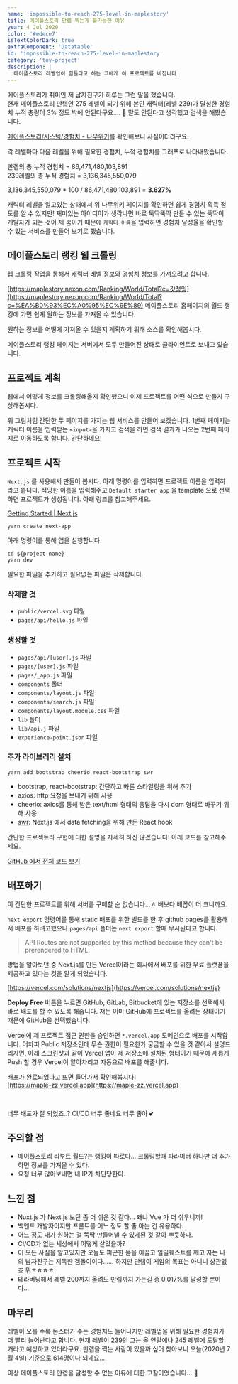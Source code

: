 ```yaml
---
name: 'impossible-to-reach-275-level-in-maplestory'
title: 메이플스토리 만렙 찍는게 불가능한 이유
year: 4 Jul 2020
color: '#edece7'
isTextColorDark: true
extraComponent: 'Datatable'
id: 'impossible-to-reach-275-level-in-maplestory'
category: 'toy-project'
description: |
  메이플스토리 레벨업이 힘들다고 하는 그에게 이 프로젝트를 바칩니다.
---
```


메이플스토리가 취미인 제 남자친구가 하루는 그런 말을 했습니다.  
현재 메이플스토리 만렙인 275 레벨이 되기 위해 본인 캐릭터(레벨 239)가 달성한 경험치 누적 총량이 3% 정도 밖에 안된다구요....
🤔 말도 안된다고 생각했고 검색을 해봤습니다.

[메이플스토리/시스템/경험치 - 나무위키](https://namu.wiki/w/%EB%A9%94%EC%9D%B4%ED%94%8C%EC%8A%A4%ED%86%A0%EB%A6%AC/%EC%8B%9C%EC%8A%A4%ED%85%9C/%EA%B2%BD%ED%97%98%EC%B9%98)를 확인해보니 사실이더라구요.

각 레벨마다 다음 레벨을 위해 필요한 경험치, 누적 경험치를 그래프로 나타내봤습니다.

<image-responsive imageURL="blog/impossible-to-reach-275-level-in-maplestory/11.png" width="100%" alt="메이플스토리 경험치 그래프"/>

만렙의 총 누적 경험치 = 86,471,480,103,891  
239레벨의 총 누적 경험치 = 3,136,345,550,079

3,136,345,550,079 \* 100 / 86,471,480,103,891 = **3.627%**

캐릭터 레벨을 알고있는 상태에서 위 나무위키 페이지를 확인하면 쉽게 경험치 획득 정도를 알 수 있지만! 재미있는 아이디어가 생각나면 바로 뚝딱뚝딱 만들 수 있는 뚝딱이 개발자가 되는 것이 제 꿈이기 때문에 `캐릭터 이름`을 입력하면 경험치 달성율을 확인할 수 있는 서비스를 만들어 보기로 했습니다.

## 메이플스토리 랭킹 웹 크롤링

웹 크롤링 작업을 통해서 캐릭터 레벨 정보와 경험치 정보를 가져오려고 합니다.

[https://maplestory.nexon.com/Ranking/World/Total?c=갓정잉](https://maplestory.nexon.com/Ranking/World/Total?c=%EA%B0%93%EC%A0%95%EC%9E%89) 메이플스토리 홈페이지의 월드 랭킹에 가면 쉽게 원하는 정보를 가져올 수 있습니다.

<image-responsive imageURL="blog/impossible-to-reach-275-level-in-maplestory/1.png" width="100%" alt="메이플스토리 랭킹"/>

원하는 정보를 어떻게 가져올 수 있을지 계획하기 위해 소스를 확인해봅시다.

<image-responsive imageURL="blog/impossible-to-reach-275-level-in-maplestory/2.png" width="100%" alt="메이플스토리 랭킹 소스보기"/>

메이플스토리 랭킹 페이지는 서버에서 모두 만들어진 상태로 클라이언트로 보내고 있습니다.

## 프로젝트 계획

웹에서 어떻게 정보를 크롤링해올지 확인했으니 이제 프로젝트를 어떤 식으로 만들지 구상해봅시다.

<image-responsive imageURL="blog/impossible-to-reach-275-level-in-maplestory/3.png" width="100%" alt="프로젝트 계획"/>

위 그림처럼 간단한 두 페이지를 가지는 웹 서비스를 만들어 보겠습니다.
1번째 페이지는 캐릭터 이름을 입력받는 `<input>`을 가지고 검색을 하면 검색 결과가 나오는 2번째 페이지로 이동하도록 합니다. 간단하네요!

## 프로젝트 시작

`Next.js` 를 사용해서 만들어 봅시다. 아래 명령어를 입력하면 프로젝트 이름을 입력하라고 뜹니다. 적당한 이름을 입력해주고 `Default starter app` 을 template 으로 선택하면 프로젝트가 생성됩니다. 아래 링크를 참고해주세요.

[Getting Started | Next.js](https://nextjs.org/docs)

```
yarn create next-app
```

아래 명령어를 통해 앱을 실행합니다.

```
cd ${project-name}
yarn dev
```

<image-responsive imageURL="blog/impossible-to-reach-275-level-in-maplestory/4.png" width="100%" alt="welcome to next.js"/>

필요한 파일을 추가하고 필요없는 파일은 삭제합니다.

### 삭제할 것

- `public/vercel.svg` 파일
- `pages/api/hello.js` 파일

### 생성할 것

- `pages/api/[user].js` 파일
- `pages/[user].js` 파일
- `pages/_app.js` 파일
- `components` 폴더
- `components/layout.js` 파일
- `components/search.js` 파일
- `components/layout.module.css` 파일
- `lib` 폴더
- `lib/api.j` 파일
- `experience-point.json` 파일

### 추가 라이브러리 설치

```
yarn add bootstrap cheerio react-bootstrap swr
```

- bootstrap, react-bootstrap: 간단하고 빠른 스타일링을 위해 추가
- axios: http 요청을 보내기 위해 사용
- cheerio: axios를 통해 받은 text/html 형태의 응답을 다시 dom 형태로 바꾸기 위해 사용
- [swr](https://nextjs.org/docs/basic-features/data-fetching#swr): Next.js 에서 data fetching을 위해 만든 React hook

간단한 프로젝트라 구현에 대한 설명을 자세히 하진 않겠습니다! 아래 코드를 참고해주세요.

[GitHub 에서 전체 코드 보기](https://github.com/yyna/maple-zz)

## 배포하기

이 간단한 프로젝트를 위해 서버를 구매할 순 없습니다...ㅎ 배보다 배꼽이 더 크니까요.

`next export` 명령어를 통해 static 배포를 위한 빌드를 한 후 github pages를 활용해서 배포를 하려고했으나 `pages/api` 폴더는 `next export` 할때 무시된다고 합니다.

> API Routes are not supported by this method because they can't be prerendered to HTML.

방법을 알아보던 중 Next.js를 만든 Vercel이라는 회사에서 배포를 위한 무료 플랫폼을 제공하고 있다는 것을 알게 되었습니다.

[https://vercel.com/solutions/nextjs](https://vercel.com/solutions/nextjs)

<image-responsive imageURL="blog/impossible-to-reach-275-level-in-maplestory/5.png" width="100%" alt="Vercel"/>

**Deploy Free** 버튼을 누르면 GitHub, GitLab, Bitbucket에 있는 저장소를 선택해서 바로 배포를 할 수 있도록 해줍니다. 저는 이미 GitHub에 프로젝트를 올려둔 상태이기 때문에 GitHub을 선택했습니다.

Vercel에 제 프로젝트 접근 권한을 승인하면 `*.vercel.app` 도메인으로 배포를 시작합니다.
어차피 Public 저장소인데 무슨 권한이 필요한가 궁금할 수 있을 것 같아서 설명드리자면, 아래 스크린샷과 같이 Vercel 앱이 제 저장소에 설치된 형태이기 때문에 새롭게 Push 할 경우 Vercel이 알아차리고 자동으로 배포를 해줍니다.

<image-responsive imageURL="blog/impossible-to-reach-275-level-in-maplestory/9.png" width="100%" alt="Vercel"/>

<image-responsive imageURL="blog/impossible-to-reach-275-level-in-maplestory/6.png" width="100%" alt="CICD"/>

배포가 완료되었다고 뜨면 들어가서 확인해봅시다!  
[https://maple-zz.vercel.app](https://maple-zz.vercel.app)

<image-responsive imageURL="blog/impossible-to-reach-275-level-in-maplestory/10.gif" width="100%" alt="demo"/>

<br/>

너무 배포가 잘 되었죠..? CI/CD 너무 좋네요 너무 좋아 💕

## 주의할 점

- 메이플스토리 리부트 월드?는 랭킹이 따로다... 크롤링할때 파라미터 하나만 더 추가하면 정보를 가져올 수 있다.
- 요청 너무 많이보내면 내 IP가 차단당한다.

## 느낀 점

- Nuxt.js 가 Next.js 보단 좀 더 쉬운 것 같다... 왜냐 Vue 가 더 쉬우니까!
- 백엔드 개발자이지만 프론트를 어느 정도 할 줄 아는 건 유용하다.
- 어느 정도 내가 원하는 걸 뚝딱 만들어낼 수 있게된 것 같아 뿌듯하다.
- CI/CD가 없는 세상에서 어떻게 살았을까?
- 이 모든 사실을 알고있지만 오늘도 피곤한 몸을 이끌고 일일퀘스트를 깨고 자는 나의 남자친구는 지독한 겜돌이이다...... 하지만 만렙이 게임의 목표는 아니니 상관없죠 뭐ㅎㅎㅎㅎ
- 테라버닝해서 레벨 200까지 올려도 만렙까지 가는길 중 0.017%를 달성할 뿐이다...

## 마무리

레벨이 오를 수록 몬스터가 주는 경험치도 늘어나지만 레벨업을 위해 필요한 경험치가 더 빨리 늘어난다고 합니다. 현재 레벨이 239인 그는 올 연말에나 245 레벨에 도달할 거라고 예상하고 있더라구요. 만렙을 찍는 사람이 있을까 싶어 찾아보니 오늘(2020년 7월 4일) 기준으로 614명이나 되네요...

이상 메이플스토리 만렙을 달성할 수 없는 이유에 대한 고찰이었습니다....🍄
